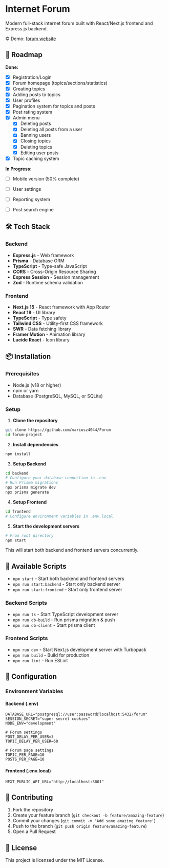 ﻿# Internet Forum

Modern full-stack internet forum built with React/Next.js frontend and Express.js backend.

©️ Demo: [forum website](http://vps-05b9b595.vps.ovh.net:3001/)

## 🔮 Roadmap

**Done:**
- [x] Registration/Login
- [x] Forum homepage (topics/sections/statistics)
- [x] Creating topics
- [x] Adding posts to topics
- [x] User profiles
- [x] Pagination system for topics and posts
- [x] Post rating system
- [x] Admin menu
  - [x] Deleting posts
  - [x] Deleting all posts from a user
  - [x] Banning users
  - [x] Closing topics
  - [x] Deleting topics
  - [x] Editing user posts
- [x] Topic caching system

**In Progress:**
- [ ] Mobile version (50% complete)
- [ ] User settings
- [ ] Reporting system
- [ ] Post search engine


## 🛠️ Tech Stack

### Backend
- **Express.js** - Web framework
- **Prisma** - Database ORM
- **TypeScript** - Type-safe JavaScript
- **CORS** - Cross-Origin Resource Sharing
- **Express Session** - Session management
- **Zod** - Runtime schema validation

### Frontend
- **Next.js 15** - React framework with App Router
- **React 19** - UI library
- **TypeScript** - Type safety
- **Tailwind CSS** - Utility-first CSS framework
- **SWR** - Data fetching library
- **Framer Motion** - Animation library
- **Lucide React** - Icon library

## 📦 Installation

### Prerequisites
- Node.js (v18 or higher)
- npm or yarn
- Database (PostgreSQL, MySQL, or SQLite)

### Setup

1. **Clone the repository**
```bash
git clone https://github.com/mariusz4044/Forum
cd forum-project
```

2. **Install dependencies**
```bash
npm install
```

3. **Setup Backend**
```bash
cd backend
# Configure your database connection in .env
# Run Prisma migrations
npx prisma migrate dev
npx prisma generate
```

4. **Setup Frontend**
```bash
cd frontend
# Configure environment variables in .env.local
```

5. **Start the development servers**
```bash
# From root directory
npm start
```

This will start both backend and frontend servers concurrently.

## 🚦 Available Scripts

- `npm start` - Start both backend and frontend servers
- `npm run start:backend` - Start only backend server
- `npm run start:frontend` - Start only frontend server

### Backend Scripts
- `npm run ts` - Start TypeScript development server
- `npm run db-build` - Run prisma migration & push
- `npm run db-client` - Start prisma client
  
### Frontend Scripts
- `npm run dev` - Start Next.js development server with Turbopack
- `npm run build` - Build for production
- `npm run lint` - Run ESLint

## 🔧 Configuration

### Environment Variables

#### Backend (.env)
```env
DATABASE_URL="postgresql://user:password@localhost:5432/forum"
SESSION_SECRET="super secret cookies"
NODE_ENV="development"

# Forum settings
POST_DELAY_PER_USER=3
TOPIC_DELAY_PER_USER=60

# Forum page settings
TOPIC_PER_PAGE=10
POSTS_PER_PAGE=10
```

#### Frontend (.env.local)
```env
NEXT_PUBLIC_API_URL="http://localhost:3001"
```

## 🤝 Contributing

1. Fork the repository
2. Create your feature branch (`git checkout -b feature/amazing-feature`)
3. Commit your changes (`git commit -m 'Add some amazing feature'`)
4. Push to the branch (`git push origin feature/amazing-feature`)
5. Open a Pull Request

## 📄 License

This project is licensed under the MIT License.


